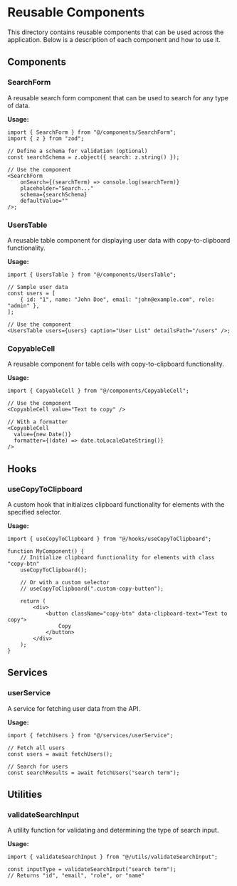 # Reusable Components

This directory contains reusable components that can be used across the application. Below is a description of each component and how to use it.

## Components

### SearchForm

A reusable search form component that can be used to search for any type of data.

**Usage:**

```tsx
import { SearchForm } from "@/components/SearchForm";
import { z } from "zod";

// Define a schema for validation (optional)
const searchSchema = z.object({ search: z.string() });

// Use the component
<SearchForm
	onSearch={(searchTerm) => console.log(searchTerm)}
	placeholder="Search..."
	schema={searchSchema}
	defaultValue=""
/>;
```

### UsersTable

A reusable table component for displaying user data with copy-to-clipboard functionality.

**Usage:**

```tsx
import { UsersTable } from "@/components/UsersTable";

// Sample user data
const users = [
	{ id: "1", name: "John Doe", email: "john@example.com", role: "admin" },
];

// Use the component
<UsersTable users={users} caption="User List" detailsPath="/users" />;
```

### CopyableCell

A reusable component for table cells with copy-to-clipboard functionality.

**Usage:**

```tsx
import { CopyableCell } from "@/components/CopyableCell";

// Use the component
<CopyableCell value="Text to copy" />

// With a formatter
<CopyableCell
  value={new Date()}
  formatter={(date) => date.toLocaleDateString()}
/>
```

## Hooks

### useCopyToClipboard

A custom hook that initializes clipboard functionality for elements with the specified selector.

**Usage:**

```tsx
import { useCopyToClipboard } from "@/hooks/useCopyToClipboard";

function MyComponent() {
	// Initialize clipboard functionality for elements with class "copy-btn"
	useCopyToClipboard();

	// Or with a custom selector
	// useCopyToClipboard(".custom-copy-button");

	return (
		<div>
			<button className="copy-btn" data-clipboard-text="Text to copy">
				Copy
			</button>
		</div>
	);
}
```

## Services

### userService

A service for fetching user data from the API.

**Usage:**

```tsx
import { fetchUsers } from "@/services/userService";

// Fetch all users
const users = await fetchUsers();

// Search for users
const searchResults = await fetchUsers("search term");
```

## Utilities

### validateSearchInput

A utility function for validating and determining the type of search input.

**Usage:**

```tsx
import { validateSearchInput } from "@/utils/validateSearchInput";

const inputType = validateSearchInput("search term");
// Returns "id", "email", "role", or "name"
```
